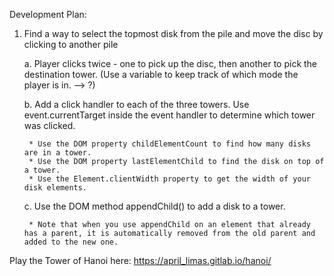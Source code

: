 Development Plan:

1. Find a way to select the topmost disk from the pile and move the disc by clicking to another pile

    a. Player clicks twice - one to pick up the disc, then another to pick the destination tower.
    (Use a variable to keep track of which mode the player is in. --> ?)

    b. Add a click handler to each of the three towers. Use event.currentTarget inside the event handler to determine which tower was clicked.
 
        * Use the DOM property childElementCount to find how many disks are in a tower.
        * Use the DOM property lastElementChild to find the disk on top of a tower.
        * Use the Element.clientWidth property to get the width of your disk elements.

    c. Use the DOM method appendChild() to add a disk to a tower. 

        * Note that when you use appendChild on an element that already has a parent, it is automatically removed from the old parent and added to the new one.

Play the Tower of Hanoi here: https://april_limas.gitlab.io/hanoi/